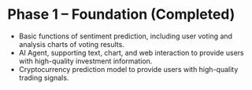 # Phase 1 – Foundation (Completed)

- Basic functions of sentiment prediction, including user voting and analysis charts of voting results.
- AI Agent, supporting text, chart, and web interaction to provide users with high-quality investment information.
- Cryptocurrency prediction model to provide users with high-quality trading signals.
